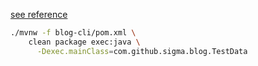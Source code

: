 
[see reference](https://irinarozhnovskaya.github.io/blog/#rest-api-testing-guide)

```bash
./mvnw -f blog-cli/pom.xml \
    clean package exec:java \
      -Dexec.mainClass=com.github.sigma.blog.TestData
```
